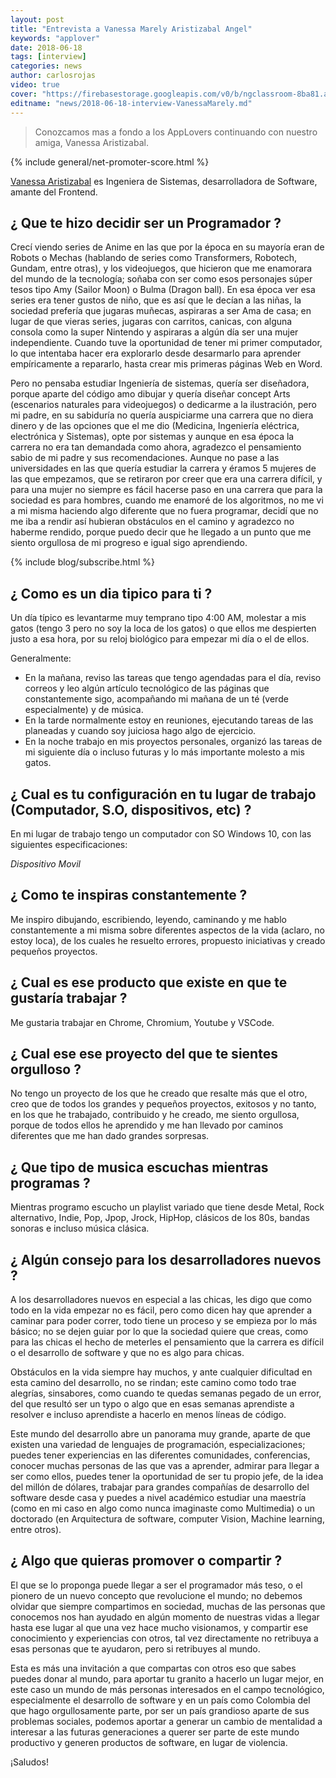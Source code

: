 ```yaml
---
layout: post
title: "Entrevista a Vanessa Marely Aristizabal Angel"
keywords: "applover"
date: 2018-06-18
tags: [interview]
categories: news
author: carlosrojas
video: true
cover: "https://firebasestorage.googleapis.com/v0/b/ngclassroom-8ba81.appspot.com/o/posts%2F2018-06-18-interview-VanessaMariely%2FVanessa.png?alt=media&token=e0580820-0b91-412e-84ac-bda05ba025fc"
editname: "news/2018-06-18-interview-VanessaMarely.md"
---
```

> Conozcamos mas a fondo a los AppLovers continuando con nuestro amiga, Vanessa Aristizabal.

<amp-img width="1024" height="512" layout="responsive" src="https://firebasestorage.googleapis.com/v0/b/ngclassroom-8ba81.appspot.com/o/posts%2F2018-06-18-interview-VanessaMariely%2FVanessa.png?alt=media&token=e0580820-0b91-412e-84ac-bda05ba025fc"></amp-img> 
{% include general/net-promoter-score.html %} 

[Vanessa Aristizabal](https://twitter.com/vanessamarely) es Ingeniera de Sistemas, desarrolladora de Software, amante del Frontend.

## ¿ Que te hizo decidir ser un Programador ?

Crecí viendo series de Anime en las que por la época en su mayoría eran de Robots o Mechas (hablando de series como Transformers, Robotech, Gundam, entre otras), y los videojuegos, que hicieron que me enamorara del mundo de la tecnología;  soñaba con ser como esos personajes súper tesos tipo Amy (Sailor Moon) o Bulma (Dragon ball). En esa época ver esa series era tener gustos de niño, que es así que le decían a las niñas, la sociedad prefería que jugaras muñecas, aspiraras a ser Ama de casa; en lugar de que vieras series, jugaras con carritos, canicas, con alguna consola como la super Nintendo y aspiraras a algún día ser una mujer independiente.  Cuando tuve la oportunidad de tener mi primer computador, lo que intentaba hacer era explorarlo desde desarmarlo para aprender empíricamente a repararlo, hasta crear mis primeras páginas Web en Word. 

Pero no pensaba estudiar Ingeniería de sistemas, quería ser diseñadora, porque aparte del código amo dibujar y quería diseñar concept Arts (escenarios naturales para videojuegos) o dedicarme a la ilustración, pero mi padre, en su sabiduría no quería auspiciarme una carrera que no diera dinero y de las opciones que el me dio (Medicina, Ingeniería eléctrica, electrónica y Sistemas), opte por sistemas y aunque en esa época la carrera no era tan demandada como ahora, agradezco el pensamiento sabio de mi padre y sus recomendaciones. Aunque no pase a las universidades en las que quería estudiar la carrera y éramos  5 mujeres de las que empezamos, que se retiraron por creer que era una carrera difícil, y para una mujer no siempre es fácil hacerse paso en una carrera que para la sociedad es para hombres,  cuando me enamoré de los algoritmos, no me vi a mi misma haciendo algo diferente que no fuera programar, decidí que no me iba a rendir así hubieran obstáculos en el camino y agradezco no haberme rendido, porque puedo decir que he llegado a un punto que me siento orgullosa de mi progreso e igual sigo aprendiendo.


{% include blog/subscribe.html %}

## ¿ Como es un dia tipico para ti ?

Un día típico es levantarme muy temprano tipo 4:00 AM, molestar a mis gatos (tengo 3 pero no soy la loca de los gatos) o que ellos me despierten justo a esa hora, por su reloj biológico para empezar mi día o el de ellos. 

Generalmente: 
- En la mañana, reviso las tareas que tengo agendadas para el día, reviso correos y leo algún artículo tecnológico de las páginas que constantemente sigo, acompañando mi mañana  de un té (verde especialmente) y de música.
- En la tarde normalmente estoy en reuniones, ejecutando tareas de las planeadas y cuando soy juiciosa hago algo de ejercicio.
- En la noche trabajo en mis proyectos personales, organizó las tareas de mi siguiente día o incluso futuras y lo más importante molesto a mis gatos.



## ¿ Cual es tu configuración en tu lugar de trabajo (Computador, S.O, dispositivos, etc) ?

<amp-img width="1024" height="576" layout="responsive" src="https://firebasestorage.googleapis.com/v0/b/ngclassroom-8ba81.appspot.com/o/posts%2F2018-06-18-interview-VanessaMariely%2Fworkstation.jpg?alt=media&token=b9ced751-8d75-4473-81f8-c284762c11f6"></amp-img>

En mi lugar de trabajo tengo un computador con SO Windows 10, con las siguientes especificaciones:


<amp-img width="1024" height="576" layout="responsive" src="https://firebasestorage.googleapis.com/v0/b/ngclassroom-8ba81.appspot.com/o/posts%2F2018-06-18-interview-VanessaMariely%2Fwindows.png?alt=media&token=827021ac-d3ed-4c8d-af44-9fbdab46705a"></amp-img>

*Dispositivo Movil*

<div class="row wrap">
  <div class="col col-100 col-md-33 col-lg-33">
    <amp-img width="540" height="960" layout="responsive" src="https://firebasestorage.googleapis.com/v0/b/ngclassroom-8ba81.appspot.com/o/posts%2F2018-06-18-interview-VanessaMariely%2Fmobile.png?alt=media&token=3d4e6718-865c-4a3b-becf-e87cd23e6fda"></amp-img>
  </div>
  <div class="col col-100 col-md-33 col-lg-33">
    
  </div>
  <div class="col col-100 col-md-33 col-lg-33">
    
  </div>
</div>

## ¿ Como te inspiras constantemente ?

Me inspiro dibujando, escribiendo, leyendo, caminando y me hablo constantemente a mi misma sobre diferentes aspectos de la vida (aclaro, no estoy loca), de los cuales he resuelto errores, propuesto iniciativas y  creado pequeños proyectos.


## ¿ Cual es ese producto que existe en que te gustaría trabajar ?

Me gustaria trabajar en Chrome, Chromium, Youtube y VSCode.


## ¿ Cual ese ese proyecto del que te sientes orgulloso ?

No tengo un proyecto de los que he creado que resalte más que el otro, creo que de todos los grandes y pequeños proyectos, exitosos y no tanto, en los que he trabajado, contribuido y he creado, me siento orgullosa, porque de todos ellos he aprendido y me han llevado por caminos diferentes que me han dado grandes sorpresas.


## ¿ Que tipo de musica escuchas mientras programas ?

Mientras programo escucho un playlist variado que tiene desde Metal, Rock alternativo, Indie, Pop, Jpop, Jrock, HipHop, clásicos de los 80s, bandas sonoras  e incluso música clásica.


## ¿ Algún consejo para los desarrolladores nuevos ?

A los desarrolladores nuevos en especial a las chicas, les digo que como todo en la vida empezar no es fácil, pero como dicen hay que aprender a caminar para poder correr, todo tiene un proceso y se empieza por lo más básico;  no se dejen guiar por lo que la sociedad quiere que creas, como para las chicas el hecho de meterles el pensamiento que la carrera es difícil o el desarrollo de software y que no es algo para chicas.

Obstáculos en la vida siempre hay muchos, y ante cualquier dificultad en esta camino del desarrollo, no se rindan; este camino como todo trae alegrías, sinsabores, como cuando te quedas semanas pegado de un error, del que resultó ser un typo o algo que en esas semanas aprendiste a resolver e incluso aprendiste a hacerlo en menos líneas de código.

Este mundo del desarrollo abre un panorama muy grande, aparte de que existen una variedad de lenguajes de programación, especializaciones; puedes tener experiencias en las diferentes comunidades, conferencias, conocer muchas personas de las que vas a aprender, admirar para llegar a ser como ellos,  puedes tener la oportunidad de ser tu propio jefe, de la idea del millón de dólares, trabajar para grandes compañías de desarrollo del software desde casa y puedes a nivel académico estudiar una maestría (como en mi caso en algo como nunca imaginaste como Multimedia) o un doctorado (en Arquitectura de software, computer Vision, Machine learning, entre otros).


## ¿ Algo que quieras promover o compartir ?

El que se lo proponga puede llegar a ser el programador más teso, o el pionero de un nuevo concepto que revolucione el mundo; no debemos olvidar que siempre compartimos en  sociedad, muchas de las personas que conocemos nos han ayudado en algún momento de nuestras vidas a llegar hasta ese lugar al que una vez hace mucho visionamos, y compartir ese conocimiento y experiencias con otros, tal vez directamente no retribuya a esas personas que te ayudaron, pero si retribuyes al mundo.  

Esta es más una invitación a que compartas con otros eso que sabes puedes donar al mundo, para aportar tu granito a hacerlo un lugar mejor, en este caso un mundo de más personas interesados en el campo tecnológico, especialmente el desarrollo de software y en un país como Colombia del que hago orgullosamente parte, por ser un país grandioso aparte de sus problemas sociales, podemos aportar a generar un cambio de mentalidad a interesar a las futuras generaciones a querer ser parte de este mundo productivo y generen productos de software, en lugar de violencia.


¡Saludos!
